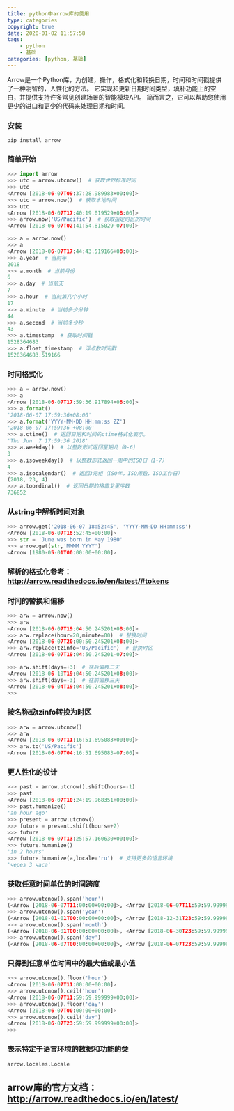 ```yaml
---
title: python中arrow库的使用
type: categories
copyright: true
date: 2020-01-02 11:57:58
tags:
    - python
    - 基础
categories: [python, 基础]
---
```


 Arrow是一个Python库，为创建，操作，格式化和转换日期，时间和时间戳提供了一种明智的，人性化的方法。 它实现和更新日期时间类型，填补功能上的空白，并提供支持许多常见创建场景的智能模块API。 简而言之，它可以帮助您使用更少的进口和更少的代码来处理日期和时间。
### 安装

```
pip install arrow
```

<!--more-->

### 简单开始

```python
>>> import arrow
>>> utc = arrow.utcnow()  # 获取世界标准时间
>>> utc
<Arrow [2018-06-07T09:37:28.989983+00:00]>
>>> utc = arrow.now()  # 获取本地时间
>>> utc
<Arrow [2018-06-07T17:40:19.019529+08:00]>
>>> arrow.now('US/Pacific')  # 获取指定时区的时间
<Arrow [2018-06-07T02:41:54.815029-07:00]>
```

```python
>>> a = arrow.now()
>>> a
<Arrow [2018-06-07T17:44:43.519166+08:00]>
>>> a.year  # 当前年
2018
>>> a.month  # 当前月份
6
>>> a.day  # 当前天
7
>>> a.hour  # 当前第几个小时
17
>>> a.minute  # 当前多少分钟
44
>>> a.second  # 当前多少秒
43
>>> a.timestamp  # 获取时间戳
1528364683
>>> a.float_timestamp  # 浮点数时间戳
1528364683.519166
```

### 时间格式化

```python
>>> a = arrow.now()
>>> a
<Arrow [2018-06-07T17:59:36.917894+08:00]>
>>> a.format()
'2018-06-07 17:59:36+08:00'
>>> a.format('YYYY-MM-DD HH:mm:ss ZZ')
'2018-06-07 17:59:36 +08:00'
>>> a.ctime()  # 返回日期和时间的ctime格式化表示。
'Thu Jun  7 17:59:36 2018'  
>>> a.weekday()  # 以整数形式返回星期几（0-6）
3
>>> a.isoweekday()  # 以整数形式返回一周中的ISO日（1-7）
4
>>> a.isocalendar()  # 返回3元组（ISO年，ISO周数，ISO工作日）
(2018, 23, 4)
>>> a.toordinal()  # 返回日期的格雷戈里序数
736852
```

### 从string中解析时间对象

```python
>>> arrow.get('2018-06-07 18:52:45', 'YYYY-MM-DD HH:mm:ss')
<Arrow [2018-06-07T18:52:45+00:00]>
>>> str = 'June was born in May 1980'
>>> arrow.get(str,'MMMM YYYY')
<Arrow [1980-05-01T00:00:00+00:00]>
```

### 解析的格式化参考：http://arrow.readthedocs.io/en/latest/#tokens
### 时间的替换和偏移

```python
>>> arw = arrow.now()
>>> arw
<Arrow [2018-06-07T19:04:50.245201+08:00]>
>>> arw.replace(hour=20,minute=00)  # 替换时间
<Arrow [2018-06-07T20:00:50.245201+08:00]>
>>> arw.replace(tzinfo='US/Pacific')  # 替换时区
<Arrow [2018-06-07T19:04:50.245201-07:00]>

>>> arw.shift(days=+3)  # 往后偏移三天
<Arrow [2018-06-10T19:04:50.245201+08:00]>
>>> arw.shift(days=-3)  # 往前偏移三天
<Arrow [2018-06-04T19:04:50.245201+08:00]>
>>> 
```

### 按名称或tzinfo转换为时区

```python
>>> arw = arrow.utcnow()
>>> arw
<Arrow [2018-06-07T11:16:51.695083+00:00]>
>>> arw.to('US/Pacific')
<Arrow [2018-06-07T04:16:51.695083-07:00]>

```

### 更人性化的设计

```python
>>> past = arrow.utcnow().shift(hours=-1)
>>> past
<Arrow [2018-06-07T10:24:19.968351+00:00]>
>>> past.humanize()
'an hour ago'
>>> present = arrow.utcnow()
>>> future = present.shift(hours=+2)
>>> future
<Arrow [2018-06-07T13:25:57.160630+00:00]>
>>> future.humanize()
'in 2 hours'
>>> future.humanize(a,locale='ru')  # 支持更多的语言环境
'через 3 часа'
```

### 获取任意时间单位的时间跨度

```python
>>> arrow.utcnow().span('hour')
(<Arrow [2018-06-07T11:00:00+00:00]>, <Arrow [2018-06-07T11:59:59.999999+00:00]>)
>>> arrow.utcnow().span('year')
(<Arrow [2018-01-01T00:00:00+00:00]>, <Arrow [2018-12-31T23:59:59.999999+00:00]>)
>>> arrow.utcnow().span('month')
(<Arrow [2018-06-01T00:00:00+00:00]>, <Arrow [2018-06-30T23:59:59.999999+00:00]>)
>>> arrow.utcnow().span('day')
(<Arrow [2018-06-07T00:00:00+00:00]>, <Arrow [2018-06-07T23:59:59.999999+00:00]>)

```

### 只得到任意单位时间中的最大值或最小值

```python
>>> arrow.utcnow().floor('hour')  
<Arrow [2018-06-07T11:00:00+00:00]>
>>> arrow.utcnow().ceil('hour')  
<Arrow [2018-06-07T11:59:59.999999+00:00]>
>>> arrow.utcnow().floor('day')
<Arrow [2018-06-07T00:00:00+00:00]>
>>> arrow.utcnow().ceil('day')
<Arrow [2018-06-07T23:59:59.999999+00:00]>
>>> 
```

### 表示特定于语言环境的数据和功能的类

```python
arrow.locales.Locale
```

## arrow库的官方文档：http://arrow.readthedocs.io/en/latest/
